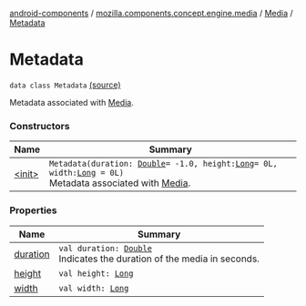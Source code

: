 [android-components](../../../index.md) / [mozilla.components.concept.engine.media](../../index.md) / [Media](../index.md) / [Metadata](./index.md)

# Metadata

`data class Metadata` [(source)](https://github.com/mozilla-mobile/android-components/blob/master/components/concept/engine/src/main/java/mozilla/components/concept/engine/media/Media.kt#L206)

Metadata associated with [Media](../index.md).

### Constructors

| Name | Summary |
|---|---|
| [&lt;init&gt;](-init-.md) | `Metadata(duration: `[`Double`](https://kotlinlang.org/api/latest/jvm/stdlib/kotlin/-double/index.html)` = -1.0, height: `[`Long`](https://kotlinlang.org/api/latest/jvm/stdlib/kotlin/-long/index.html)` = 0L, width: `[`Long`](https://kotlinlang.org/api/latest/jvm/stdlib/kotlin/-long/index.html)` = 0L)`<br>Metadata associated with [Media](../index.md). |

### Properties

| Name | Summary |
|---|---|
| [duration](duration.md) | `val duration: `[`Double`](https://kotlinlang.org/api/latest/jvm/stdlib/kotlin/-double/index.html)<br>Indicates the duration of the media in seconds. |
| [height](height.md) | `val height: `[`Long`](https://kotlinlang.org/api/latest/jvm/stdlib/kotlin/-long/index.html) |
| [width](width.md) | `val width: `[`Long`](https://kotlinlang.org/api/latest/jvm/stdlib/kotlin/-long/index.html) |
